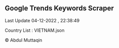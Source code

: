

## Google Trends Keywords Scraper 
 
Last Update 04-12-2022 , 22:38:49

Country List :
VIETNAM.json



© Abdul Muttaqin 
